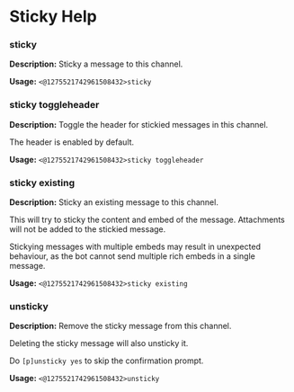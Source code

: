 # Sticky Help

### sticky

**Description:** Sticky a message to this channel.

**Usage:** `<@1275521742961508432>sticky`

### sticky toggleheader

**Description:** Toggle the header for stickied messages in this channel.

The header is enabled by default.

**Usage:** `<@1275521742961508432>sticky toggleheader`

### sticky existing

**Description:** Sticky an existing message to this channel.

This will try to sticky the content and embed of the message.
Attachments will not be added to the stickied message.

Stickying messages with multiple embeds may result in unexpected
behaviour, as the bot cannot send multiple rich embeds in a
single message.

**Usage:** `<@1275521742961508432>sticky existing`

### unsticky

**Description:** Remove the sticky message from this channel.

Deleting the sticky message will also unsticky it.

Do `[p]unsticky yes` to skip the confirmation prompt.

**Usage:** `<@1275521742961508432>unsticky`

